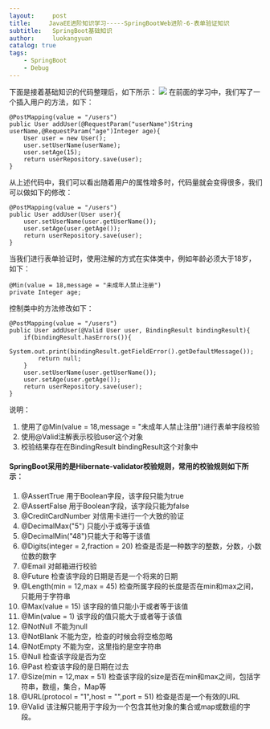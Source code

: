 ```yaml
---
layout:     post
title:     JavaEE进阶知识学习-----SpringBootWeb进阶-6-表单验证知识
subtitle:   SpringBoot基础知识
author:     luokangyuan
catalog: true
tags:
    - SpringBoot
    - Debug
---
```

下面是接着基础知识的代码整理后，如下所示：
![](https://i.imgur.com/GkfsJ8V.png)
在前面的学习中，我们写了一个插入用户的方法，如下：

	@PostMapping(value = "/users")
    public User addUser(@RequestParam("userName")String userName,@RequestParam("age")Integer age){
        User user = new User();
        user.setUserName(userName);
        user.setAge(15);
        return userRepository.save(user);
    }
从上述代码中，我们可以看出随着用户的属性增多时，代码量就会变得很多，我们可以做如下的修改：

	@PostMapping(value = "/users")
    public User addUser(User user){
        user.setUserName(user.getUserName());
        user.setAge(user.getAge());
        return userRepository.save(user);
    }
当我们进行表单验证时，使用注解的方式在实体类中，例如年龄必须大于18岁，如下：

	@Min(value = 18,message = "未成年人禁止注册")
	private Integer age;
控制类中的方法修改如下：

	@PostMapping(value = "/users")
    public User addUser(@Valid User user, BindingResult bindingResult){
        if(bindingResult.hasErrors()){
            System.out.print(bindingResult.getFieldError().getDefaultMessage());
            return null;
        }
        user.setUserName(user.getUserName());
        user.setAge(user.getAge());
        return userRepository.save(user);
    }
	
说明：

1. 使用了@Min(value = 18,message = "未成年人禁止注册")进行表单字段校验
2. 使用@Valid注解表示校验user这个对象
3. 校验结果存在在BindingResult bindingResult这个对象中

#### SpringBoot采用的是Hibernate-validator校验规则，常用的校验规则如下所示：

1. @AssertTrue 用于Boolean字段，该字段只能为true
2. @AssertFalse 用于Boolean字段，该字段只能为false
3. @CreditCardNumber 对信用卡进行一个大致的验证
4. @DecimalMax("5") 只能小于或等于该值
5. @DecimalMin("48")只能大于和等于该值
6. @Digits(integer = 2,fraction = 20) 检查是否是一种数字的整数，分数，小数位数的数字
7. @Email 对邮箱进行校验
8. @Future 检查该字段的日期是否是一个将来的日期
9. @Length(min = 12,max = 45) 检查所属字段的长度是否在min和max之间，只能用于字符串
10. @Max(value = 15) 该字段的值只能小于或者等于该值
11. @Min(value = 1) 该字段的值只能大于或者等于该值
12. @NotNull 不能为null 
13. @NotBlank 不能为空，检查的时候会将空格忽略
14. @NotEmpty 不能为空，这里指的是空字符串
15. @Null 检查该字段是否为空
16. @Past 检查该字段的是日期在过去
17. @Size(min = 12,max = 51) 检查该字段的size是否在min和max之间，包括字符串，数组，集合，Map等
18. @URL(protocol = "1",host = "",port = 51) 检查是否是一个有效的URL
19. @Valid 该注解只能用于字段为一个包含其他对象的集合或map或数组的字段。




